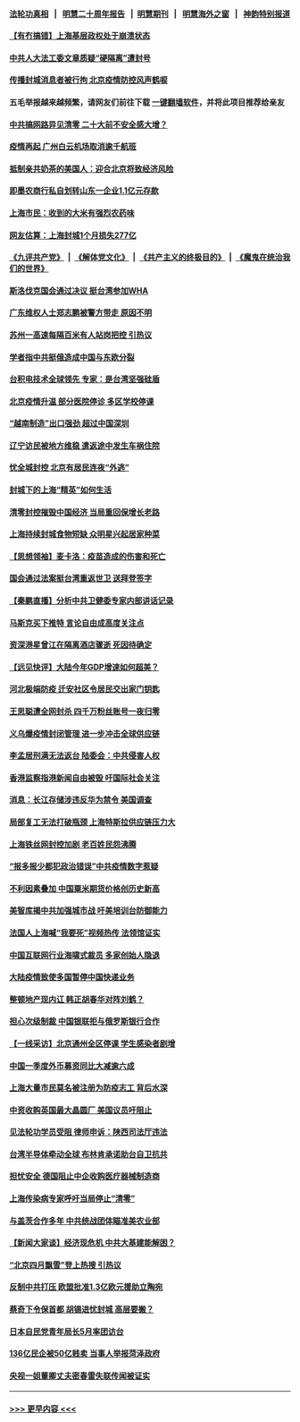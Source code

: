 #### [法轮功真相](https://github.com/gfw-breaker/truth/blob/master/README.md?t=0) &nbsp;&nbsp;|&nbsp;&nbsp; [明慧二十周年报告](https://github.com/gfw-breaker/mh-reports/blob/master/README.md?t=0) &nbsp;&nbsp;|&nbsp;&nbsp;[明慧期刊](https://github.com/gfw-breaker/mh-qikan) &nbsp;&nbsp;|&nbsp;&nbsp; [明慧海外之窗](https://github.com/gfw-breaker/mh-news/blob/master/README.md?t=0) &nbsp;&nbsp;|&nbsp;&nbsp; [神韵特别报道](https://github.com/gfw-breaker/mh-news/blob/master/shenyun.md?t=0)
#### [【有冇搞错】上海基层政权处于崩溃状态](../pages/nsc413/n13722253.md?t=04282151) 
#### [中共人大法工委文章质疑“硬隔离”遭封号](../pages/nsc413/n13722450.md?t=04282151) 
#### [传播封城消息者被行拘 北京疫情防控风声鹤唳](../pages/nsc413/n13722443.md?t=04282151) 
#### 五毛举报越来越频繁，请网友们前往下载 [一键翻墙软件](https://github.com/gfw-breaker/ssr-accounts)，并将此项目推荐给亲友
#### [中共搞网路异见清零 二十大前不安全感大增？](../pages/nsc413/n13722384.md?t=04282151) 
#### [疫情再起 广州白云机场取消逾千航班](../pages/nsc413/n13722358.md?t=04282151) 
#### [抵制亲共奶茶的美国人：迎合北京将致经济风险](../pages/nsc413/n13722361.md?t=04282151) 
#### [即墨农商行私自划转山东一企业1.1亿元存款](../pages/nsc413/n13722357.md?t=04282151) 
#### [上海市民：收到的大米有强烈农药味](../pages/nsc413/n13722156.md?t=04282151) 
#### [网友估算：上海封城1个月损失277亿](../pages/nsc413/n13722363.md?t=04282151) 
#### [《九评共产党》](https://github.com/begood0513/9ping.md/blob/master/README.md) &nbsp;|&nbsp; [《解体党文化》](../../../../jtdwh.md/blob/master/README.md)  &nbsp;|&nbsp; [《共产主义的终极目的》](../../../../gczydzjmd.md/blob/master/README.md) &nbsp;|&nbsp; [《魔鬼在统治我们的世界》](../../../../mgztzwmdsj.md/blob/master/README.md) 
#### [斯洛伐克国会通过决议 挺台湾参加WHA](../pages/nsc413/n13722284.md?t=04282151) 
#### [广东维权人士郑志鹏被警方带走 原因不明](../pages/nsc413/n13722307.md?t=04282151) 
#### [苏州一高速每隔百米有人站岗把控 引热议](../pages/nsc413/n13722321.md?t=04282151) 
#### [学者指中共挺俄造成中国与东欧分裂](../pages/nsc413/n13722249.md?t=04282151) 
#### [台积电技术全球领先 专家：是台湾坚强硅盾](../pages/nsc413/n13722234.md?t=04282151) 
#### [北京疫情升温 部分医院停诊 多区学校停课](../pages/nsc413/n13722219.md?t=04282151) 
#### [“越南制造”出口强劲 超过中国深圳](../pages/nsc413/n13722236.md?t=04282151) 
#### [辽宁访民被地方维稳 遣返途中发生车祸住院](../pages/nsc413/n13722112.md?t=04282151) 
#### [忧全城封控 北京有居民连夜“外逃”](../pages/nsc413/n13722117.md?t=04282151) 
#### [封城下的上海“精英”如何生活](../pages/nsc413/n13722094.md?t=04282151) 
#### [清零封控摧毁中国经济 当局重回保增长老路](../pages/nsc413/n13721951.md?t=04282151) 
#### [上海持续封城食物短缺 众明星兴起居家种菜](../pages/nsc413/n13722041.md?t=04282151) 
#### [【思想领袖】麦卡洛：疫苗造成的伤害和死亡](../pages/nsc413/n13717071.md?t=04282151) 
#### [国会通过法案挺台湾重返世卫 送拜登签字](../pages/nsc413/n13722043.md?t=04282151) 
#### [【秦鹏直播】分析中共卫健委专家内部讲话记录](../pages/nsc413/n13722036.md?t=04282151) 
#### [马斯克买下推特 言论自由成高度关注点](../pages/nsc413/n13722017.md?t=04282151) 
#### [资深港星曾江在隔离酒店骤逝 死因待确定](../pages/nsc413/n13721952.md?t=04282151) 
#### [【远见快评】大陆今年GDP增速如何超美？](../pages/nsc413/n13721895.md?t=04282151) 
#### [河北极端防疫 迁安社区令居民交出家门钥匙](../pages/nsc413/n13721969.md?t=04282151) 
#### [王思聪遭全网封杀 四千万粉丝账号一夜归零](../pages/nsc413/n13721941.md?t=04282151) 
#### [义乌爆疫情封闭管理 进一步冲击全球供应链](../pages/nsc413/n13721924.md?t=04282151) 
#### [李孟居刑满无法返台 陆委会：中共侵害人权](../pages/nsc413/n13721873.md?t=04282151) 
#### [香港监察指港新闻自由被毁 吁国际社会关注](../pages/nsc413/n13721934.md?t=04282151) 
#### [消息：长江存储涉违反华为禁令 美国调查](../pages/nsc413/n13721928.md?t=04282151) 
#### [局部复工无法打破瓶颈 上海特斯拉供应链压力大](../pages/nsc413/n13721889.md?t=04282151) 
#### [上海铁丝网封控加剧 老百姓民怨沸腾](../pages/nsc413/n13721900.md?t=04282151) 
#### [“报多报少都犯政治错误”中共疫情数字惹疑](../pages/nsc413/n13721920.md?t=04282151) 
#### [不利因素叠加 中国粟米期货价格创历史新高](../pages/nsc413/n13721886.md?t=04282151) 
#### [美智库揭中共加强城市战 吁美培训台防御能力](../pages/nsc413/n13721727.md?t=04282151) 
#### [法国人上海喊“我要死”视频热传 法领馆证实](../pages/nsc413/n13721899.md?t=04282151) 
#### [中国互联网行业海啸式裁员 多家创始人隐退](../pages/nsc413/n13721870.md?t=04282151) 
#### [大陆疫情致使多国暂停中国快递业务](../pages/nsc413/n13721857.md?t=04282151) 
#### [整顿地产现内讧 韩正胡春华对阵刘鹤？](../pages/nsc413/n13721863.md?t=04282151) 
#### [担心次级制裁 中国银联拒与俄罗斯银行合作](../pages/nsc413/n13721834.md?t=04282151) 
#### [【一线采访】北京通州全区停课 学生感染者剧增](../pages/nsc413/n13721658.md?t=04282151) 
#### [中国一季度外币募资同比大减逾六成](../pages/nsc413/n13721868.md?t=04282151) 
#### [上海大量市民莫名被注册为防疫志工 背后水深](../pages/nsc413/n13721701.md?t=04282151) 
#### [中资收购英国最大晶圆厂 美国议员吁阻止](../pages/nsc413/n13721835.md?t=04282151) 
#### [见法轮功学员受阻 律师申诉：陕西司法厅违法](../pages/nsc413/n13720981.md?t=04282151) 
#### [台湾半导体牵动全球 布林肯承诺助台自卫抗共](../pages/nsc413/n13721693.md?t=04282151) 
#### [担忧安全 德国阻止中企收购医疗器械制造商](../pages/nsc413/n13721809.md?t=04282151) 
#### [上海传染病专家呼吁当局停止“清零”](../pages/nsc413/n13721825.md?t=04282151) 
#### [与盖茨合作多年 中共统战团体瞄准美农业部](../pages/nsc413/n13721692.md?t=04282151) 
#### [【新闻大家谈】经济现危机 中共大基建能解困？](../pages/nsc413/n13721784.md?t=04282151) 
#### [“北京四月飘雪”登上热搜 引热议](../pages/nsc413/n13721703.md?t=04282151) 
#### [反制中共打压 欧盟批准1.3亿欧元援助立陶宛](../pages/nsc413/n13721708.md?t=04282151) 
#### [蔡奇下令保首都 胡锡进忧封城 高层要搬？](../pages/nsc413/n13721660.md?t=04282151) 
#### [日本自民党青年局长5月率团访台](../pages/nsc413/n13721655.md?t=04282151) 
#### [136亿民企被50亿贱卖 当事人举报菏泽政府](../pages/nsc413/n13721636.md?t=04282151) 
#### [央视一姐董卿丈夫密春雷失联传闻被证实](../pages/nsc413/n13721519.md?t=04282151) 

----
#### [ >>> 更早内容 <<< ](../indexes/nsc413-earlier.md)
